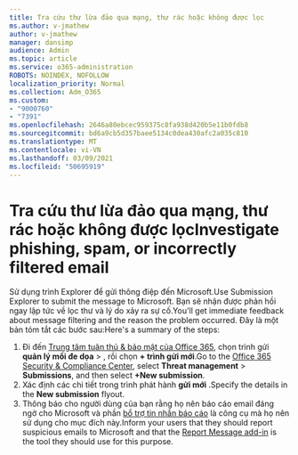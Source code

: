 ```yaml
---
title: Tra cứu thư lừa đảo qua mạng, thư rác hoặc không được lọc
ms.author: v-jmathew
author: v-jmathew
manager: dansimp
audience: Admin
ms.topic: article
ms.service: o365-administration
ROBOTS: NOINDEX, NOFOLLOW
localization_priority: Normal
ms.collection: Adm_O365
ms.custom:
- "9000760"
- "7391"
ms.openlocfilehash: 2646a80ebcec959375c8fa938d420b5e11b0fdb8
ms.sourcegitcommit: bd6a9cb5d357baee5134c0dea430afc2a035c810
ms.translationtype: MT
ms.contentlocale: vi-VN
ms.lasthandoff: 03/09/2021
ms.locfileid: "50695919"
---
```

# <a name="investigate-phishing-spam-or-incorrectly-filtered-email"></a><span data-ttu-id="285d6-102">Tra cứu thư lừa đảo qua mạng, thư rác hoặc không được lọc</span><span class="sxs-lookup"><span data-stu-id="285d6-102">Investigate phishing, spam, or incorrectly filtered email</span></span>

<span data-ttu-id="285d6-103">Sử dụng trình Explorer để gửi thông điệp đến Microsoft.</span><span class="sxs-lookup"><span data-stu-id="285d6-103">Use Submission Explorer to submit the message to Microsoft.</span></span> <span data-ttu-id="285d6-104">Bạn sẽ nhận được phản hồi ngay lập tức về lọc thư và lý do xảy ra sự cố.</span><span class="sxs-lookup"><span data-stu-id="285d6-104">You'll get immediate feedback about message filtering and the reason the problem occurred.</span></span> <span data-ttu-id="285d6-105">Đây là một bản tóm tắt các bước sau:</span><span class="sxs-lookup"><span data-stu-id="285d6-105">Here's a summary of the steps:</span></span>

1. <span data-ttu-id="285d6-106">Đi đến [Trung tâm tuân thủ & bảo mật của Office 365](https://go.microsoft.com/fwlink/p/?linkid=2077143), chọn trình gửi **quản lý mối đe dọa**  >  , rồi chọn **+ trình gửi mới**.</span><span class="sxs-lookup"><span data-stu-id="285d6-106">Go to the [Office 365 Security & Compliance Center](https://go.microsoft.com/fwlink/p/?linkid=2077143), select **Threat management** > **Submissions**, and then select **+New submission**.</span></span>
2. <span data-ttu-id="285d6-107">Xác định các chi tiết trong trình phát hành **gửi mới** .</span><span class="sxs-lookup"><span data-stu-id="285d6-107">Specify the details in the **New submission** flyout.</span></span>
3. <span data-ttu-id="285d6-108">Thông báo cho người dùng của bạn rằng họ nên báo cáo email đáng ngờ cho Microsoft và phần [bổ trợ tin nhắn báo cáo](https://go.microsoft.com/fwlink/?linkid=2092385) là công cụ mà họ nên sử dụng cho mục đích này.</span><span class="sxs-lookup"><span data-stu-id="285d6-108">Inform your users that they should report suspicious emails to Microsoft and that the [Report Message add-in](https://go.microsoft.com/fwlink/?linkid=2092385) is the tool they should use for this purpose.</span></span>
